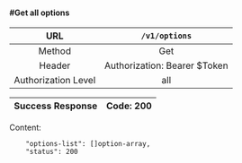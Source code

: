 #### #Get all options

|URL | `/v1/options`  |
|:-:|:-:|
|  Method  | Get |
|  Header  | Authorization: Bearer $Token |
|  Authorization Level | all |

| Success Response | Code: 200  |
|:-:|:-:|

Content:

        "options-list": []option-array,
        "status": 200